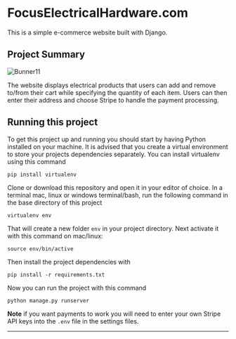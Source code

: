 

# FocusElectricalHardware.com

This is a simple e-commerce website built with Django.

## Project Summary

![Bunner11](https://github.com/PearsonGrant24/FocusElectricalHardware.com/assets/100286838/981ef036-f1a8-4ab1-8d34-29ee3cfe2033)


The website displays electrical products that users can add and remove to/from their cart while specifying the quantity of each item. Users can then enter their address and choose Stripe to handle the payment processing.

## Running this project

To get this project up and running you should start by having Python installed on your machine. It is advised that you create a virtual environment to store your projects dependencies separately. You can install virtualenv using this command

```
pip install virtualenv
```


Clone or download this repository and open it in your editor of choice. In a terminal mac, linux or windows terminal/bash, run the following command in the base directory of this project

```
virtualenv env
```

That will create a new folder `env` in your project directory. Next activate it with this command on mac/linux:

```
source env/bin/active
```

Then install the project dependencies with

```
pip install -r requirements.txt
```

Now you can run the project with this command

```
python manage.py runserver
```

**Note** if you want payments to work you will need to enter your own Stripe API keys into the `.env` file in the settings files.

---




